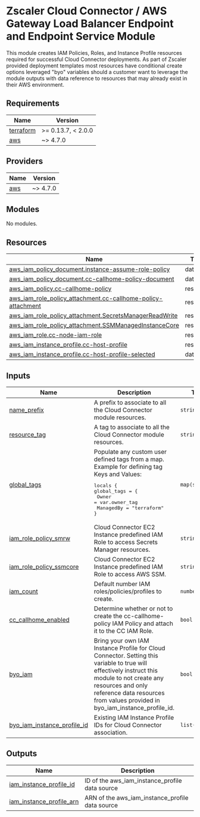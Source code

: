 # Zscaler Cloud Connector / AWS Gateway Load Balancer Endpoint and Endpoint Service Module

This module creates IAM Policies, Roles, and Instance Profile resources required for successful Cloud Connector deployments. As part of Zscaler provided deployment templates most resources have conditional create options leveraged "byo" variables should a customer want to leverage the module outputs with data reference to resources that may already exist in their AWS environment.

## Requirements

| Name | Version |
|------|---------|
| <a name="requirement_terraform"></a> [terraform](#requirement\_terraform) | >= 0.13.7, < 2.0.0 |
| <a name="requirement_aws"></a> [aws](#requirement\_aws) | ~> 4.7.0 |

## Providers

| Name | Version |
|------|---------|
| <a name="provider_aws"></a> [aws](#provider\_aws) | ~> 4.7.0 |

## Modules

No modules.

## Resources

| Name | Type |
|------|------|
| [aws_iam_policy_document.instance-assume-role-policy](https://registry.terraform.io/providers/hashicorp/aws/latest/docs/data-sources/iam_policy_document) | data |
| [aws_iam_policy_document.cc-callhome-policy-document](https://registry.terraform.io/providers/hashicorp/aws/latest/docs/data-sources/iam_policy_document) | data |
| [aws_iam_policy.cc-callhome-policy](https://registry.terraform.io/providers/hashicorp/aws/latest/docs/resources/aws_iam_policy) | resource |
| [aws_iam_role_policy_attachment.cc-callhome-policy-attachment](https://registry.terraform.io/providers/hashicorp/aws/latest/docs/resources/aws_iam_role_policy_attachment) | resource |
| [aws_iam_role_policy_attachment.SecretsManagerReadWrite](https://registry.terraform.io/providers/hashicorp/aws/latest/docs/resources/aws_iam_role_policy_attachment) | resource |
| [aws_iam_role_policy_attachment.SSMManagedInstanceCore](https://registry.terraform.io/providers/hashicorp/aws/latest/docs/resources/aws_iam_role_policy_attachment) | resource |
| [aws_iam_role.cc-node-iam-role](https://registry.terraform.io/providers/hashicorp/aws/latest/docs/resources/aws_iam_role) | resource |
| [aws_iam_instance_profile.cc-host-profile](https://registry.terraform.io/providers/hashicorp/aws/latest/docs/resources/aws_iam_instance_profile) | resource |
| [aws_iam_instance_profile.cc-host-profile-selected](https://registry.terraform.io/providers/hashicorp/aws/latest/docs/data-sources/aws_iam_instance_profile) | data |

## Inputs

| Name | Description | Type | Default | Required |
|------|-------------|------|---------|:--------:|
| <a name="name_prefix"></a> [name\_prefix](#name\_prefix) | A prefix to associate to all the Cloud Connector module resources. | `string` | `null` | no |
| <a name="resource_tag"></a> [resource\_tag](#resource\_tag) | A tag to associate to all the Cloud Connector module resources. | `string` | `null` | no |
| <a name="global_tags"></a> [global\_tags](#global\_tags) | Populate any custom user defined tags from a map.<br>Example for defining tag Keys and Values:<pre>locals { <br>global_tags = {<br>  Owner = var.owner_tag <br>  ManagedBy = "terraform"<br>}</pre> | `map(string)` | `[]` | no |
| <a name="iam_role_policy_smrw"></a> [iam\_role\_policy\_smrw](#iam\_role\_policy\_smrw) | Cloud Connector EC2 Instance predefined IAM Role to access Secrets Manager resources. | `string` | `SecretsManagerReadWrite` | no |
| <a name="iam_role_policy_ssmcore"></a> [iam\_role\_policy\_ssmcore](#iam\_role\_policy\_ssmcore) | Cloud Connector EC2 Instance predefined IAM Role to access AWS SSM. | `string` | `AmazonSSMManagedInstanceCore` | no |
| <a name="iam_count"></a> [iam\_count](#iam\_count) | Default number IAM roles/policies/profiles to create. | `number` | `1` | no |
| <a name="cc_callhome_enabled"></a> [cc\_callhome\_enabled](#cc\_callhome\_enabled) | Determine whether or not to create the cc-callhome-policy IAM Policy and attach it to the CC IAM Role. | `bool` | `true` | no |
| <a name="byo_iam"></a> [byo\_iam](#byo\_iam) | Bring your own IAM Instance Profile for Cloud Connector. Setting this variable to true will effectively instruct this module to not create any resources and only reference data resources from values provided in byo_iam_instance_profile_id. | `bool` | `false` | no |
| <a name="byo_iam_instance_profile_id"></a> [byo\_iam\_instance\_profile\_id](#byo\_iam\_instance\_profile\_id) | Existing IAM Instance Profile IDs for Cloud Connector association. | `list(string)` | `null` | no |

## Outputs

| Name | Description |
|------|-------------|
| <a name="iam_instance_profile_id"></a> [iam\_instance\_profile\_id](#iam\_instance\_profile\_id) | ID of the aws_iam_instance_profile data source |
| <a name="iam_instance_profile_arn"></a> [iam\_instance\_profile\_arn](#iam\_instance\_profile\_arn) | ARN of the aws_iam_instance_profile data source |
